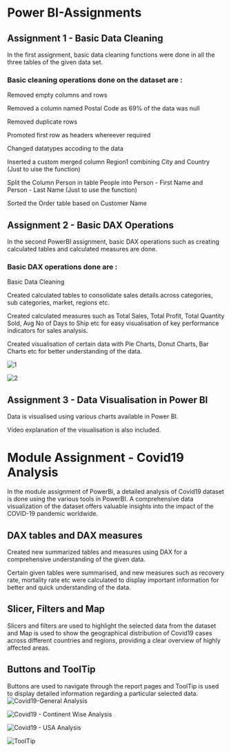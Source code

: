 # Power BI-Assignments

## Assignment 1 - Basic Data Cleaning

In the first assignment, basic data cleaning functions were done in all the three tables of the given data set.

### Basic cleaning operations done on the dataset  are :

 Removed empty columns and rows

 Removed a column named Postal Code as 69% of the data was null

 Removed duplicate rows

Promoted first row as headers whereever required

Changed datatypes accoding to the data

Inserted a custom merged column Region1 combining City and Country (Just to uise the function)

Split the Column Person in table People into Person - First Name and Person - Last Name (Just to use the function)

Sorted the Order table based on Customer Name


## Assignment 2 - Basic DAX Operations

In the second PowerBI assignment, basic DAX operations such as creating calculated tables and calculated measures are done.

### Basic DAX operations done are :

Basic Data Cleaning

Created calculated tables to consolidate sales details across categories, sub categories, market, regions etc.

Created calculated measures such as Total Sales, Total Profit, Total Quantity Sold, Avg No of Days to Ship etc for easy visualisation of key performance indicators for sales analysis.

Created visualisation of certain data with Pie Charts, Donut Charts, Bar Charts etc for better understanding of the data.

![1](https://github.com/user-attachments/assets/231699e4-8ac7-4b1b-9bb3-1231e8d501ab)


![2](https://github.com/user-attachments/assets/ffe02497-6216-49f1-aff9-74dbca0ef5ae)




## Assignment 3 - Data Visualisation in Power BI

Data is visualised using various charts available in Power BI. 

Video explanation of the visualisation is also included.


# Module Assignment - Covid19 Analysis 

In the module assignment of PowerBi, a detailed analysis of Covid19 dataset is done using the various tools in PowerBI. A comprehensive data visualization of the dataset offers valuable insights into the impact of the COVID-19 pandemic worldwide. 


## DAX tables and DAX measures

Created new summarized tables and measures using DAX for a comprehensive understanding of the given data.

Certain given tables were summarised, and new measures such as recovery rate, mortality rate etc were calculated to display important information for better and quick understanding of the data.

## Slicer, Filters and Map

Slicers and filters are used to highlight the selected data from the dataset and Map is used to show the geographical distribution of Covid19 cases across different countries and regions, providing a clear overview of highly affected areas.

## Buttons and ToolTip

 Buttons are used to navigate through the report pages and ToolTip is used to display detailed information regarding a particular selected data.
![Covid19-General Analysis](https://github.com/user-attachments/assets/3dff3e21-e797-4000-9f1b-c47cc5ec69cd)

![Covid19 - Continent Wise Analysis](https://github.com/user-attachments/assets/d3945151-45f2-4491-a68a-6494afdec8b1)

![Covid19 - USA Analysis](https://github.com/user-attachments/assets/60466b6d-bf83-424d-b211-df46d9e5865b)

 ![ToolTip](https://github.com/user-attachments/assets/3ab3d95e-a094-4f87-8007-489808dc7974)




 
